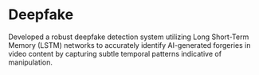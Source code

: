 # Deepfake
Developed a robust deepfake detection system utilizing Long Short-Term Memory (LSTM) networks to accurately identify AI-generated forgeries in video content by capturing subtle temporal patterns indicative of manipulation.

